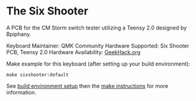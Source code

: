# The Six Shooter

A PCB for the CM Storm switch tester utilizing a Teensy 2.0 designed by Bpiphany.

Keyboard Maintainer: QMK Community
Hardware Supported: Six Shooter PCB, Teensy 2.0
Hardware Availability: [GeekHack.org](https://geekhack.org/index.php?topic=70033.0)

Make example for this keyboard (after setting up your build environment):

    make sixshooter:default

See [build environment setup](https://docs.qmk.fm/build_environment_setup.html) then the [make instructions](https://docs.qmk.fm/make_instructions.html) for more information.
